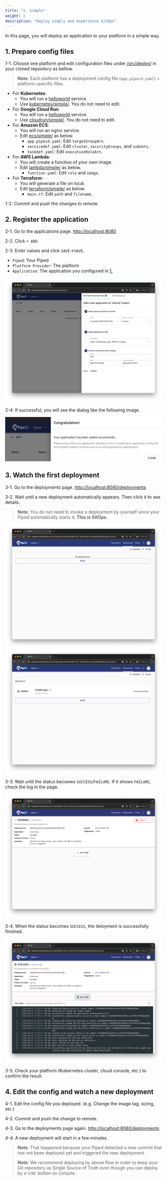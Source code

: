 ```yaml
---
title: "1. Simple"
weight: 1
description: "Deploy simply and experience GitOps"
---
```


In this page, you will deploy an application to your platform in a simple way.

## 1. Prepare config files

1-1. Choose one platform and edit configuration files under [/src/deploy/](https://github.com/ca-dp/pipecd-tutorial/tree/main/src/deploy/) in your cloned repository as bellow.
   > **Note**: Each platform has a deployment config file (`app.pipecd.yaml`) + platform-specific files.

- For **Kubernetes**:
  - You will run a [helloworld](https://github.com/pipe-cd/pipecd/pkgs/container/helloworld) service.
  - Use [kubernetes/simple/](https://github.com/ca-dp/pipecd-tutorial/tree/main/src/deploy/kubernetes/simple). You do not need to edit.
- For **Google Cloud Run**:
  - You will run a [helloworld](https://github.com/pipe-cd/pipecd/pkgs/container/helloworld) service.
  - Use [cloudrun/simple/](https://github.com/ca-dp/pipecd-tutorial/tree/main/src/deploy/cloudrun/simple). You do not need to edit.
- For **Amazon ECS**:
  - You will run an nginx service.
  - Edit [ecs/simple/](https://github.com/ca-dp/pipecd-tutorial/tree/main/src/deploy/ecs/simple) as below.
    - `app.pipecd.yaml`: Edit `targetGroupArn`.
    - `servicedef.yaml`: Edit `cluster`, `securityGroups`, and `subnets`.
    - `taskdef.yaml`: Edit `executionRoleArn`.
- For **AWS Lambda**:
  - You will create a function of your own image.
  - Edit [lambda/simple/](https://github.com/ca-dp/pipecd-tutorial/tree/main/src/deploy/lambda/simple) as below.
    - `function.yaml`: Edit `role` and `image`.
- For **Terraform**:
  - You will generate a file on local.
  - Edit [terraform/simple/](https://github.com/ca-dp/pipecd-tutorial/tree/main/src/deploy/terraform/simple) as below.
    - `main.tf`: Edit `path` and `filename`.

1-2. Commit and push the changes to remote.


## 2. Register the application

2-1. Go to the applications page. [http://localhost:8080](http://localhost:8080)

2-2. Click `+ ADD`.

2-3. Enter values and click `SAVE`->`SAVE`.
   - `Piped`: Your Piped
   - `Platform Provider`: The platform
   - `Application`: The application you configured in [1.](#1-prepare-config-files)

![add-application-input](/images/deploy/application-add-input.png)

2-4. If successful, you will see the dialog like the following image.

![application-is-added](/images/deploy/application-is-added.png)


## 3. Watch the first deployment

3-1. Go to the deployments page. [http://localhost:8080/deployments](http://localhost:8080/deployments)

3-2. Wait until a new deployment automatically appears. Then click it to see details.

> **Note**: You do not need to invoke a deployment by yourself since your Piped automatically starts it. **This is GitOps.**

![deployment-before-appear](/images/deploy/deployment-before-appear.png)
![deployment-appear](/images/deploy/deployment-appear.png)


3-3. Wait until the status becomes `SUCCESS`/`FAILURE`. If it shows `FAILURE`, check the log in the page.

![deployment-deploying](/images/deploy/deployment-deploying.png)


3-4. When the status becomes `SUCCESS`, the deloyment is successfully finished.

![deployment-success](/images/deploy/deployment-success.png)

3-5. Check your platform (Kubernetes cluster, cloud console, etc.) to confirm the result.
     


## 4. Edit the config and watch a new deployment

4-1. Edit the config file you deployed. (e.g. Change the image tag, sizing, etc.)

4-2. Commit and push the change to remote.

4-3. Go to the deployments page again. [http://localhost:8080/deployments](http://localhost:8080/deployments)

4-4. A new deployment will start in a few minutes.
> **Note**: That happened because your Piped detected a new commit that has not been deployed yet and triggered the new deployment.

> **Note**: We recommend deploying by above flow in order to keep your Git repository as Single Source of Truth even though you can deploy by a `SYNC` button on console.